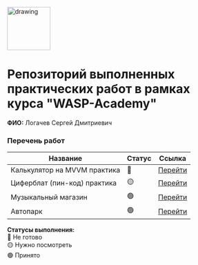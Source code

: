 <a href="https://wasp-academy.com"><img src="https://wasp-academy.com/Resources/wasp-logo.png" alt="drawing" width="100"/></a>

# Репозиторий выполненных практических работ в рамках курса "WASP-Academy"
**ФИО:** Логачев Сергей Дмитриевич
 
### Перечень работ

Название          | Статус | Ссылка
------------------|--------|--------
Калькулятор на MVVM практика          |  🔴   | <a href="">Перейти</a>
Циферблат (пин-код) практика          |  🟡   | <a href="https://github.com/Termolk/Ciferblat/tree/main/Ciferblat">Перейти</a>
Музыкальный магазин          |  🟢    | <a href="https://github.com/Termolk/DisksShop/tree/main/WaspHomeWork3">Перейти</a>
Автопарк          | 🟢    | <a href="https://github.com/Termolk/WaspHomeWork/tree/main/AutoParkSolution">Перейти</a>

**Статусы выполнения:** <br>
🔴 Не готово <br>
🟡 Нужно посмотреть <br>
🟢 Принято <br>
